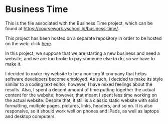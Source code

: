 # Business Time

This is the file associated with the Business Time project, which can be found at https://coursework.vschool.io/business-time/.

This project has been hosted on a separate repository in order to be hosted on the web: click [here](https://jaredryan.github.io/tech-jobprep/).

In this project, we suppose that we are starting a new business and need a website, and we are too broke to pay someone else to do, so we have to make it.

I decided to make my website to be a non-profit company that helps software developers become employed. As such, I decided to make its style similar to a coding text editor; however, I have mixed feelings about the results. Also, I spent a decent amount of time putting together the actual content for the website; however, that meant I spent less time working on the actual website. Despite that, it still is a classic static website with solid formatting, multiple pages, pictures, links, headers, and so on. It is also responsive, so it should work well on phones and iPads, as well as laptops and desktop computers.
